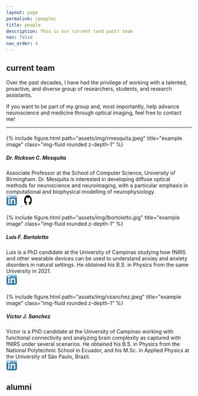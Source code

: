 ```yaml
---
layout: page
permalink: /people/
title: people
description: This is our current (and past) team
nav: false
nav_order: 4
---
```


## current team

Over the past decades, I have had the privilege of working with a talented, proactive, and diverse group of researchers, students, and research assistants. 

If you want to be part of my group and, most importantly, help advance neuroscience and medicine through optical imaging, feel free to contact me! 

---

<div class="row justify-content-sm-center" style="margin-top: 20px;">
    <div class="col-sm-4 mt-3 mt-md-0">
        {% include figure.html path="assets/img/rmesquita.jpeg" title="example image" class="img-fluid rounded z-depth-1" %}
    </div>
    <div class="col-sm-8 mt-3 mt-md-0">
        <h5><strong>Dr. Rickson C. Mesquita</strong></h5>
        Associate Professor at the School of Computer Science, University of Birmingham. Dr. Mesquita is interested in developing diffuse optical methods for neuroscience and neuroimaging, with a particular emphasis in computational and biophysical modelling of neurophysiology.
        <div class="mt-3">
            <a href="https://www.linkedin.com/in/rickson-mesquita/" target="_blank">
                <img src="../assets/img/linkedin-logo.png" alt="LinkedIn" style="width: 30px; height: 30px; margin-right: 10px;">
            </a>
            <a href="https://github.com/rcmesquita" target="_blank">
                <img src="../assets/img/github-logo.jpg" alt="GitHub" style="width: 30px; height: 30px;">
            </a>
        </div>
    </div>
</div>

<div class="row justify-content-sm-center" style="margin-top: 20px;">
    <div class="col-sm-4 mt-3 mt-md-0">
        {% include figure.html path="assets/img/lbortoletto.jpg" title="example image" class="img-fluid rounded z-depth-1" %}
    </div>
    <div class="col-sm-8 mt-3 mt-md-0">
        <h5><strong>Luis F. Bortoletto</strong></h5>
        Luis is a PhD candidate at the University of Campinas studying how fNIRS and other wearable devices can be used to understand anxiey and anxiety disorders in natural settings. He obtained his B.S. in Physics from the same University in 2021.
        <div class="mt-3">
            <a href="https://www.linkedin.com/in/luis-felipe-bortoletto-756723237/" target="_blank">
                <img src="../assets/img/linkedin-logo.png" alt="LinkedIn" style="width: 30px; height: 30px; margin-right: 10px;">
            </a>
        </div>
    </div>
</div>

<div class="row justify-content-sm-center" style="margin-top: 20px;">
    <div class="col-sm-4 mt-3 mt-md-0">
        {% include figure.html path="assets/img/vsanchez.jpeg" title="example image" class="img-fluid rounded z-depth-1" %}
    </div>
    <div class="col-sm-8 mt-3 mt-md-0">
        <h5><strong>Victor J. Sanchez</strong></h5>
        Victor is a PhD candidate at the University of Campinas working with functional connectivity and analyzing brain complexity as captured with fNIRS under several scenarios. He obtained his B.S. in Physics from the National Polytechnic School in Ecuador, and his M.Sc. in Applied Physics at the University of São Paulo, Brazil.
        <div class="mt-3">
            <a href="https://www.linkedin.com/in/v%C3%ADctor-s%C3%A1nchez-429277107/" target="_blank">
                <img src="../assets/img/linkedin-logo.png" alt="LinkedIn" style="width: 30px; height: 30px; margin-right: 10px;">
            </a>
        </div>
    </div>
</div>



## alumni